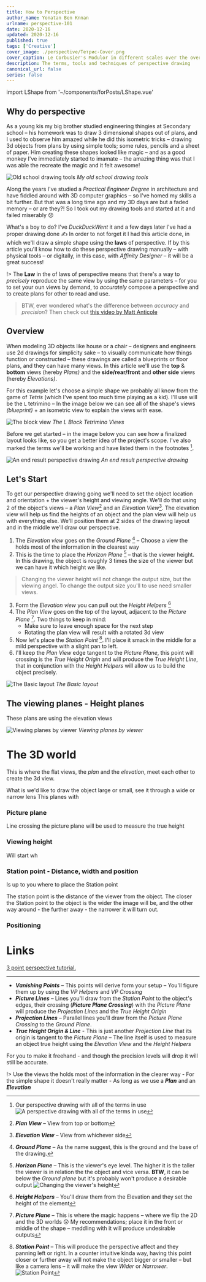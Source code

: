 ```yaml
---
title: How to Perspective
author_name: Yonatan Ben Knnan
urlname: perspective-101
date: 2020-12-16
updated: 2020-12-16
published: true
tags: ['Creative']
cover_image: ./perspective/Тетрис-Cover.png
cover_caption: Le Corbusier's Modulor in different scales over the over 
description: The terms, tools and techniques of perspective drawing
canonical_url: false
series: false
---
```

import LShape from '~/components/forPosts/LShape.vue'

## Why do perspective

As a young kis my big brother studied engineering thingies at Secondary school – his homework was to draw 3 dimensional shapes out of plans, and I used to observe him amazed while he did this isometric tricks – drawing 3d objects from plans by using simple tools; some rules, pencils and a sheet of paper. Him creating these shapes looked like magic – and as a good monkey I've immediately started to imamate – the amazing thing was that I was able the recreate the magic and it felt awesome!

![Old school drawing tools](./perspective/Screen_Shot_2020-08-03_at_7.24.57_PM.png)
*My old school drawing tools*

Along the years I've studied a *Practical Engineer Degree* in architecture and have fiddled around with 3D computer graphics – so I've homed my skills a bit further. But that was a long time ago and my 3D days are but a faded memory – or are they?! So I took out my drawing tools and started at it and failed miserably 😞 

What's a boy to do? I've *DuckDuckWent* it and a few days later I've had a proper drawing done ✍️ In order to not forget it I had this article done, in which we'll draw a simple shape using the **laws** of perspective. If by this article you'll know how to do these perspective drawing manually – with physical tools – or digitally, in this case, with *Affinity Designer* – it will be a great success!

!> The **Law** in the of laws of perspective means that there's a way to *precisely* reproduce the same view by using the same parameters – for you to set your oun views by demand, to *accurately* compose a perspective and to create plans for other to read and use. 

> BTW, ever wondered what's the difference between *accuracy* and *precision*? Then check out [this video by Matt Anticole](https://youtu.be/hRAFPdDppzs)

## Overview

When modeling 3D objects like house or a chair – designers and engineers use 2d drawings for simplicity sake – to visually communicate how things function or constructed – these drawings are called a blueprints or floor plans, and they can have many views. In this article we'll use the **top** & **bottom** views (hereby *Plans)* and the **side/rear/front** and **other side** views (hereby *Elevations)*. 

For this example let's choose a simple shape we probably all know from the game of *Tetris* (which I've spent too much time playing as a kid). I'll use will be the `L` tetrimino – In the image below we can see all of the shape's views *(blueprint)* + an isometric view to explain the views with ease.  

![The block view](./perspective/L_block_views.png)
*The L Block Tetrimino Views*

Before we get started – in the image below you can see how a finalized layout looks like, so you get a better idea of the project's scope. I've also marked the terms we'll be working and have listed them in the footnotes [^detailed-list].

![An end result perspective drawing](./perspective/End_result_drawing.png) *An end result perspective drawing*

## Let's Start

To get our perspective drawing going we'll need to set the object location and orientation + the viewer's height and viewing angle. We'll do that using 2 of the object's views – a *Plan View*[^1] and an *Elevation View*[^2]. The elevation view will help us find the heights of an object and the plan view will help us with everything else. We'll position them at 2 sides of the drawing layout and in the middle we'll draw our perspective.

1. The *Elevation view* goes on the *Ground Plane* [^3] – Choose a view the holds most of the information in the clearest way
2. This is the time to place the *Horizon Plane* [^4] – that is the viewer height. In this drawing, the object is roughly 3 times the size of the viewer but we can have it which height we like. 
> Changing the viewer height will not change the output size, but the viewing angel. To change the output size you'll to use need smaller views.
3. Form the *Elevation view* you can pull out the *Height Helpers* [^5] 
4. The *Plan View* goes on the top of the layout, adjacent to the *Picture Plane* [^6]. Two things to keep in mind:
    - Make sure to leave enough space for the next step
    - Rotating the plan view will result with a rotated 3d view
5. Now let's place the *Station Point* [^7]. I'll place it smack in the middle for a mild perspective with a slight pan to left. 
6. I'll keep the *Plan View* edge tangent to the *Picture Plane*, this point will crossing is the *True Height Origin* and will produce the *True Height Line*, that in conjunction with the *Height Helpers* will allow us to build the object precisely.

![The Basic layout](./perspective/Basic_layout.png)
*The Basic layout*

## The viewing planes - Height planes

These plans are using the elevation views


![Viewing planes by viewer](./perspective/Viewing_planes_by_viewer.jpg)
*Viewing planes by viewer*

# The 3D world

This is where the flat views, the *plan* and the *elevation*, meet each other to create the 3d view. 

What is we'd like to draw the object large or small, see it through a wide or narrow lens This planes with 

### Picture plane

Line crossing the picture plane will be used to measure the true height

### Viewing height

Will start wh


### Station point - Distance, width and position

Is up to you where to place the Station point 

The station point is the distance of the viewer from the object. The closer the Station point to the object is the wider the image will be, and the other way around - the further away - the narrower it will turn out.

### Positioning

# Links

[3 point perspective tutorial.](http://www.automotiveillustrations.com/tutorials/drawing-3-point-perspective.html)
  

<LShape 
:show-comp-scale="true" 
:show-comp-pres="true"
:show-comp-rot-y="true"
:show-comp-axle-y="true"
/>

---


[^detailed-list]: Our perspective drawing with all of the terms in use ![A perspective drawing with all of the terms in use](./perspective/The_terms.jpg)

[^1]: ***Plan View*** – View from top or bottom

[^2]: ***Elevation View*** – View from whichever side

[^3]: ***Ground Plane*** – As the name suggest, this is the ground and the base of the drawing. 

[^4]: ***Horizon Plane*** – This is the viewer's eye level. The higher it is the taller the viewer is in relation the the object and vice versa. **BTW**, it can be below the *Ground plane* but it's probably won't produce a desirable output ![Changing the viewer's height](./perspective/viewer_height.png)


[^5]: ***Height Helpers*** – You'll draw them from the Elevation and they set the height of the element

[^6]: ***Picture Plane*** – This is where the magic happens – where we flip the 2D and the 3D worlds 😲 My recommendations; place it in the front or middle of the shape – meddling with it will produce undesirable outputs 

[^7]: ***Station Point*** – This will produce the perspective affect and they panning left or right. In a counter intuitive kinda way, having this point closer or further away will not make the object bigger or smaller – but like a camera lens – it will make the view *Wider* or *Narrower*. ![Station Point](./perspective/Station_Point.png)

- ***Vanishing Points*** – This points will derive form your setup – You'll figure them up by using the *VP Helpers* and *VP Crossing*
- ***Picture Lines*** – Lines you'll draw from the *Station Point* to the object's edges, their crossing (***Picture Plane Crossing***) with the *Picture Plane* will produce the *Projection Lines* and the *True Height Origin*
- ***Projection Lines*** – Parallel lines you'll draw from the *Picture Plane Crossing* to the *Ground Plane*.  
- ***True Height Origin & Line*** - This is just another *Projection Line* that its origin is tangent to the *Picture Plane* – The line itself is used to measure an object true height using the *Elevation View* and the *Height Helpers*


For you to make it freehand - and though the precision levels will drop it will still be accurate.

!> Use the views the holds most of the information in the clearer way - For the simple shape it doesn't really matter - As long as we use a ***Plan*** and an ***Elevation***
